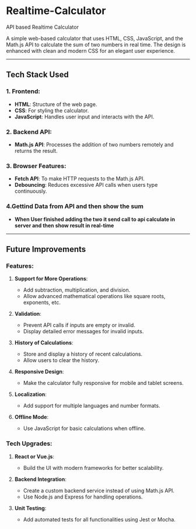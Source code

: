# Realtime-Calculator
API based Realtime Calculator

A simple web-based calculator that uses HTML, CSS, JavaScript, and the Math.js API to calculate the sum of two numbers in real time. The design is enhanced with clean and modern CSS for an elegant user experience.

---

## Tech Stack Used

### 1. **Frontend**:
- **HTML**: Structure of the web page.
- **CSS**: For styling the calculator.
- **JavaScript**: Handles user input and interacts with the API.

### 2. **Backend API**:
- **Math.js API**: Processes the addition of two numbers remotely and returns the result.

### 3. **Browser Features**:
- **Fetch API**: To make HTTP requests to the Math.js API.
- **Debouncing**: Reduces excessive API calls when users type continuously.

### 4.**Gettind Data from API and then show the sum**
- **When User finished adding the two it send call to api calculate in server and then show result in real-time**

---

## Future Improvements

### Features:
1. **Support for More Operations**:
   - Add subtraction, multiplication, and division.
   - Allow advanced mathematical operations like square roots, exponents, etc.

2. **Validation**:
   - Prevent API calls if inputs are empty or invalid.
   - Display detailed error messages for invalid inputs.

3. **History of Calculations**:
   - Store and display a history of recent calculations.
   - Allow users to clear the history.

4. **Responsive Design**:
   - Make the calculator fully responsive for mobile and tablet screens.

5. **Localization**:
   - Add support for multiple languages and number formats.

6. **Offline Mode**:
   - Use JavaScript for basic calculations when offline.

### Tech Upgrades:
1. **React or Vue.js**:
   - Build the UI with modern frameworks for better scalability.

2. **Backend Integration**:
   - Create a custom backend service instead of using Math.js API.
   - Use Node.js and Express for handling operations.

3. **Unit Testing**:
   - Add automated tests for all functionalities using Jest or Mocha.
